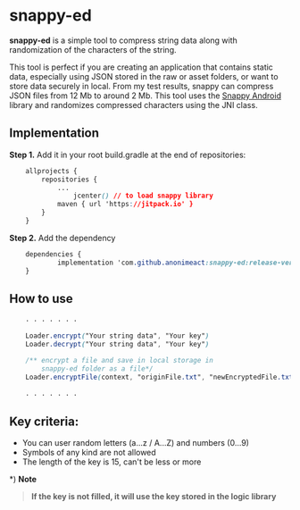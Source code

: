 # snappy-ed

**snappy-ed** is a simple tool to compress string data along with randomization of the characters of the string.

This tool is perfect if you are creating an application that contains static data, especially using JSON stored in the raw or asset folders, or want to store data securely in local. From my test results, snappy can compress JSON files from 12 Mb to around 2 Mb. This tool uses the [Snappy Android](https://github.com/jiechic/Snappy-Android) library and randomizes compressed characters using the JNI class.

## Implementation
**Step 1.** Add it in your root build.gradle at the end of repositories:

```css
	allprojects {
		repositories {
			...
        		jcenter() // to load snappy library
			maven { url 'https://jitpack.io' }
		}
	}
```

**Step 2.**  Add the dependency

```css
	dependencies {
	        implementation 'com.github.anonimeact:snappy-ed:release-version (eg: 1.0.0)'
	}
```

## How to use

```css
	. . . . . . .
	
	Loader.encrypt("Your string data", "Your key")
	Loader.decrypt("Your string data", "Your key")

	/** encrypt a file and save in local storage in
		snappy-ed folder as a file*/
	Loader.encryptFile(context, "originFile.txt", "newEncryptedFile.txt", "Your key")
	
	. . . . . . .
```


## Key criteria:
 - You can user random letters (a...z / A...Z) and numbers (0...9)
 - Symbols of any kind are not allowed
 - The length of the key is 15, can't be less or more

*) **Note**

> **If the key is not filled, it will use the key stored in the logic library**


	
